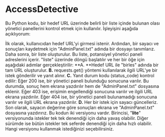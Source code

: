 # AccessDetective
 
Bu Python kodu, bir hedef URL üzerinde belirli bir liste içinde bulunan olası yönetici panellerini kontrol etmek için kullanılır. İşleyişini aşağıda açıklıyorum:

İlk olarak, kullanıcıdan hedef URL'yi girmesi istenir.
Ardından, bir sayacı ve sonuçları kaydetmek için "AdminPanel.txt" adında bir dosyayı tanımlarız.
Daha sonra, bir liste oluşturulur. Bu liste, potansiyel yönetici paneli adreslerini içerir.
"liste" üzerinde döngü başlatılır ve her bir öğe için aşağıdaki adımlar gerçekleştirilir:
**A. **Hedef URL ile "birles" adında bir tam URL oluşturulur.
**B.** requests.get() yöntemi kullanılarak ilgili URL'ye bir istek gönderilir ve yanıt alınır.
**C.** Yanıt durum kodu (status_code) kontrol edilir:
Eğer 200 ise, bir yönetici paneli bulunduğu sonucuna varılır. Bu durumda, sonuç hem ekrana yazdırılır hem de "AdminPanel.txt" dosyasına eklenir.
Eğer 403 ise, erişimin engellendiği sonucuna varılır ve ilgili URL ekrana yazdırılır.
Eğer 404 ise, bir yönetici paneli bulunamadığı sonucuna varılır ve ilgili URL ekrana yazdırılır.
**D.** Her bir istek için sayacı güncelleriz.
Son olarak, sayacın değerine göre sonuçları ekrana ve "AdminPanel.txt" dosyasına yazdırırız.
Bu kodun iki versiyonu vardır. Birincisi, "**lite**" versiyonunda istekler tek tek denendiği için daha yavaş olabilir. Diğer sürümde ise bütün istekler tek seferde denendiği için daha hızlı olabilir. Hangi versiyonu kullanmak istediğinizi seçebilirsiniz.
